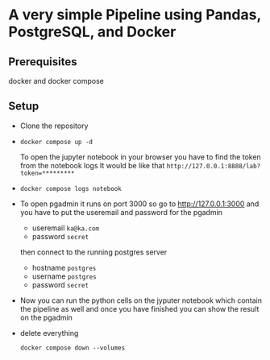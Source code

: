 # A very simple Pipeline using Pandas, PostgreSQL, and Docker
## Prerequisites
docker and docker compose
## Setup
- Clone the repository

-   ```docker
    docker compose up -d
    ```
    
    To open the jupyter notebook in your browser you have to find the token from the notebook logs It would be like that
    `http://127.0.0.1:8888/lab?token=*********`

-   ```docker
    docker compose logs notebook
    ```
- To open pgadmin it runs on port 3000 so go to http://127.0.0.1:3000
and you have to put the useremail and password for the pgadmin
    - useremail `ka@ka.com`
    - password `secret`

    then connect to the running postgres server

    - hostname `postgres`
    - username `postgres`
    - password `secret`

- Now you can run the python cells on the jyputer notebook which contain the pipeline as well and once you have finished you can show the result on the pgadmin

- delete everything
    ```docker
    docker compose down --volumes
    ```
    